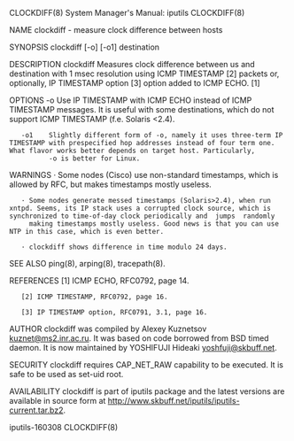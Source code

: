 CLOCKDIFF(8)                                                                           System Manager's Manual: iputils                                                                          CLOCKDIFF(8)



NAME
       clockdiff - measure clock difference between hosts

SYNOPSIS
       clockdiff [-o] [-o1] destination


DESCRIPTION
       clockdiff Measures clock difference between us and destination with 1 msec resolution using ICMP TIMESTAMP [2] packets or, optionally, IP TIMESTAMP option [3] option added to ICMP ECHO.  [1]

OPTIONS
       -o     Use IP TIMESTAMP with ICMP ECHO instead of ICMP TIMESTAMP messages. It is useful with some destinations, which do not support ICMP TIMESTAMP (f.e. Solaris <2.4).

       -o1    Slightly different form of -o, namely it uses three-term IP TIMESTAMP with prespecified hop addresses instead of four term one.  What flavor works better depends on target host. Particularly,
              -o is better for Linux.

WARNINGS
       · Some nodes (Cisco) use non-standard timestamps, which is allowed by RFC, but makes timestamps mostly useless.

       · Some nodes generate messed timestamps (Solaris>2.4), when run xntpd. Seems, its IP stack uses a corrupted clock source, which is synchronized to time-of-day clock periodically and  jumps  randomly
         making timestamps mostly useless. Good news is that you can use NTP in this case, which is even better.

       · clockdiff shows difference in time modulo 24 days.

SEE ALSO
       ping(8), arping(8), tracepath(8).

REFERENCES
       [1] ICMP ECHO, RFC0792, page 14.

       [2] ICMP TIMESTAMP, RFC0792, page 16.

       [3] IP TIMESTAMP option, RFC0791, 3.1, page 16.

AUTHOR
       clockdiff was compiled by Alexey Kuznetsov <kuznet@ms2.inr.ac.ru>. It was based on code borrowed from BSD timed daemon.  It is now maintained by YOSHIFUJI Hideaki <yoshfuji@skbuff.net>.

SECURITY
       clockdiff requires CAP_NET_RAW capability to be executed. It is safe to be used as set-uid root.

AVAILABILITY
       clockdiff is part of iputils package and the latest versions are  available in source form at http://www.skbuff.net/iputils/iputils-current.tar.bz2.



iputils-160308                                                                                                                                                                                   CLOCKDIFF(8)
